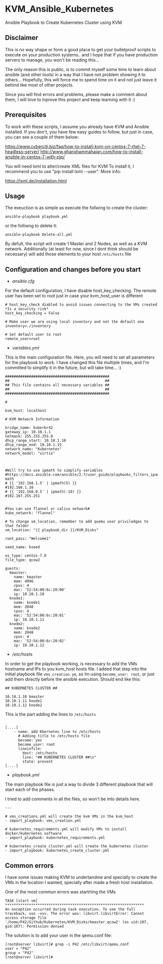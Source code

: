 # KVM_Ansible_Kubernetes #
Ansible Playbook to Create Kubernetes Cluster using KVM

## Disclaimer ##
This is no way shape or form a good place to get your bulletproof scripts to execute on your production systems.. and I hope that if you have production servers to manage, you won't be reading this...

The only reason this is public, is to commit myself some time to learn about ansible (and other tools) in a way that I have not problem showing it to others...
Hopefully, this will force me to spend time on it and not just leave it behind like most of other projects.

Since you will find errors and problems, please make a comment about them, I will love to inprove this project and keep learning with it :)

## Prerequisites ##
To work with these scripts, I assume you already have KVM and Ansible installed.
If you don't, you have few easy guides to follow, but just in case, you can see a couple of them below:

https://www.cyberciti.biz/faq/how-to-install-kvm-on-centos-7-rhel-7-headless-server/
http://www.ghanshammahajan.com/how-to-install-ansible-in-centos-7-with-pip/

You will need lxml to alter/create XML files for KVM
To install it, I recommend you to use "pip install lxml --user". More info: 

https://lxml.de/installation.html

## Usage ##

The exeuction is as simple as execute the follwing to create the cluster:

`ansible-playbook playbook.yml`

or the folliwng to delete it:

`ansible-playbook Delete-all.yml`

By defult, the script will create 1 Master and 2 Nodes, as well as a KVM network.
Additionally (at least for now, since I dont think should be necessary) will add those elements to your host `/etc/hosts` file

## Configuration and changes before you start ##

- *ansible.cfg*

For the default configuration, I have disable host_key_checking.
The remote user has been set to root just in case your kvm_host_user is different
```[defaults]
# host_key_check diabled to avoid issues connecting to the VMs created *Is a security risk*
host_key_checking = False

# Make user we are using local inventory and not the default one
inventory=./inventory

# Set default user to root
remote_user=root
```

- *variables.yml*

This is the main configuration file.
Here, you will need to set all parameters for the playbook to work.
I have changed this file multiple times, and I'm committed to simplify it in the future, but will take time... :)
```---
################################################
##                                            ##
## This file contains all necessary variables ##
##                                            ##
################################################

#

kvm_host: localhost

# KVM Network Information

bridge_name: kuberbr42
gateway_ip: 10.10.1.1
netmask: 255.255.255.0
dhcp_range_start: 10.10.1.10
dhcp_range_end: 10.10.1.15
network_name: "Kubernetes"
network_model: "virtio"



#Will try to use ipmath to simplify variables
#https://docs.ansible.com/ansible/2.7/user_guide/playbooks_filters_ipaddr.html#ip-math
# {{ '192.168.1.5' | ipmath(5) }}
#192.168.1.10
# {{ '192.168.0.5' | ipmath(-10) }}
#192.167.255.251


#You can use flannel or calico network#
kube_network: "flannel"

# To change vm_location, remember to add quemu user priviledges to that folder
vm_location: "{{ playbook_dir }}/KVM_Disks"

root_pass: "Welcome1"

seed_name: kseed

os_type: centos-7.0
file_type: qcow2

guests:
  kmaster:
    name: kmaster
    mem: 4096
    cpus: 4
    mac: '52:54:00:6c:20:00'
    ip: 10.10.1.10
  knode1:
    name: knode1
    mem: 2048
    cpus: 4
    mac: '52:54:00:6c:20:01'
    ip: 10.10.1.11
  knode2:
    name: knode2
    mem: 2048
    cpus: 4
    mac: '52:54:00:6c:20:02'
    ip: 10.10.1.12
```

- */etc/hosts*

In order to get the playbook working, is necessary to add the VMs hostname and IPs to you kvm_host hosts file. 
I added that step into the initial playbook file `vms_creation.ym`, so Im using `become_user: root`, or just add them directly before the ansible execution.
Should end like this:
```
## KUBERNETES CLUSTER ##

10.10.1.10 kmaster
10.10.1.11 knode1
10.10.1.12 knode2
```

This is the part adding the lines to `/etc/hosts`
```

[....]
    - name: add Kbernetes line to /etc/hosts
      # Adding title to /etc/hosts file
      become: yes
      become_user: root
      lineinfile:
        dest: /etc/hosts
        line: "## KUBERNETES CLUSTER ##\n"
        state: present
[....]
```        

- *playbook.yml*

The main playbook file is just a way to divide 3 different playbook that will start each of the phases.

I tried to add comments in all the files, so won't be into details here.

```
---

# vms_creations.yml will create the kvm VMs in the kvm_host
- import_playbook: vms_creation.yml

# kubernetes_requirements.yml will modify VMs to install docker/kubernetes software
- import_playbook: kubernetes_requirements.yml

# kubernetes_create_cluster.yml will create the kubernetes cluster
- import_playbook: kubernetes_create_cluster.yml
```

## Common errors ##

I have some issues making KVM to undertandme and specially to create the VMs in the location I wanted, specially after made a fresh host installation.

One of the most commun errors was startrting the VMs

```
TASK [start vm] ****************************************************************
An exception occurred during task execution. To see the full traceback, use -vvv. The error was: libvirt.libvirtError: Cannot access storage file '/home/P42/Github/Kubernetes/KVM_Disks/kmaster.qcow2' (as uid:107, gid:107): Permission denied
```

The solution is to add your user in the qemu.conf file:
```
[root@server libvirt]# grep -i P42 /etc/libvirt/qemu.conf
user = "P42"
group = "P42"
[root@server libvirt]# 
```

